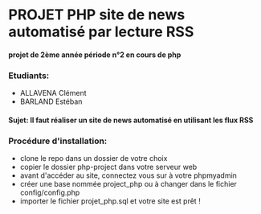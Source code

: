 # PROJET PHP site de news automatisé par lecture RSS 

#### projet de 2ème année période n°2 en cours de php

### Etudiants:
* ALLAVENA Clément
* BARLAND Estéban

#### Sujet: Il faut réaliser un site de news automatisé en utilisant les flux RSS

### Procédure d'installation:
* clone le repo dans un dossier de votre choix
* copier le dossier php-project dans votre serveur web
* avant d'accéder au site, connectez vous sur à votre phpmyadmin
* créer une base nommée project_php ou à changer dans le fichier config/config.php
* importer le fichier projet_php.sql et votre site est prêt !

